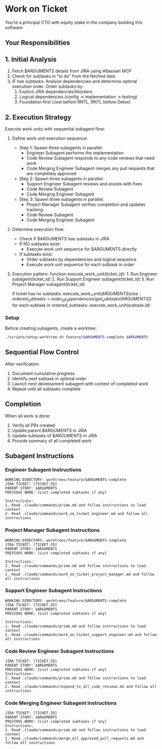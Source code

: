 # Work on Ticket

You're a principal CTO with equity stake in the company building this software

## Your Responsibilities

## 1. Initial Analysis

1. Fetch $ARGUMENTS details from JIRA using Atlassian MCP
2. Check for subtasks in "to do" from the fetched data
3. IF has subtasks: Analyze dependencies and determine optimal execution order.
   Order subtasks by:
   1. Explicit JIRA dependencies/blockers
   2. Logical dependencies (config → implementation → testing)
   3. Foundation first (Jest before RNTL, RNTL before Detox)

## 2. Execution Strategy

Execute work units with sequential subagent flow:

1. Define work unit execution sequence:

   - Step 1: Spawn three subagents in parallel:
     - Engineer Subagent performs the implementation
     - Code Review Subagent responds to any code reviews that need work
     - Code Merging Engineer Subagent merges any pull requests that are completely approved
   - Step 2: Spawn three subagents in parallel:
     - Support Engineer Subagent reviews and assists with fixes
     - Code Review Subagent
     - Code Merging Engineer Subagent
   - Step 3: Spawn three subagents in parallel:
     - Project Manager Subagent verifies completion and updates
       tracking
     - Code Review Subagent
     - Code Merging Engineer Subagent

2. Determine execution flow:

   - Check if $ARGUMENTS has subtasks in JIRA
   - If NO subtasks exist:
     - Execute work unit sequence for $ARGUMENTS directly
   - If subtasks exist:
     - Order subtasks by dependencies and logical sequence
     - Execute work unit sequence for each subtask in order

3. Execution pattern:
   function execute_work_unit(ticket_id): 1. Run Engineer subagent(ticket_id) 2. Run Support Engineer subagent(ticket_id) 3. Run Project Manager subagent(ticket_id)

   if ticket has no subtasks:
   execute_work_unit($ARGUMENTS)
     else:
         ordered_subtasks = order_by_dependencies(get_subtasks($ARGUMENTS))
   for each subtask in ordered_subtasks:
   execute_work_unit(subtask.id)

### Setup

Before creating subagents, create a worktree:

```bash
./scripts/setup-worktree.sh feature/$ARGUMENTS-complete $ARGUMENTS
```

## Sequential Flow Control

After verification:

1. Document cumulative progress
2. Identify next subtask in optimal order
3. Launch next development subagent with context of completed work
4. Repeat until all subtasks complete

## Completion

When all work is done:

1. Verify all PRs created
2. Update parent $ARGUMENTS in JIRA
3. Update subtasks of $ARGUMENTS in JIRA
4. Provide summary of all completed work

## Subagent Instructions

### Engineer Subagent Instructions

```
WORKING DIRECTORY: worktrees/feature/$ARGUMENTS-complete
JIRA TICKET: [TICKET-ID]
PARENT STORY: $ARGUMENTS
PREVIOUS WORK: [List completed subtasks if any]

Instructions:
1. Read .claude/commands/prime.md and follow instructions to load context
2. Read .claude/commands/work_on_ticket_engineer.md and follow all instructions
```

### Project Manager Subagent Instructions

```
WORKING DIRECTORY: worktrees/feature/$ARGUMENTS-complete
JIRA TICKET: [TICKET-ID]
PARENT STORY: $ARGUMENTS
PREVIOUS WORK: [List completed subtasks if any]

Instructions:
1. Read .claude/commands/prime.md and follow instructions to load context
2. Read .claude/commands/work_on_ticket_project_manager.md and follow all instructions
```

### Support Engineer Subagent Instructions

```
WORKING DIRECTORY: worktrees/feature/$ARGUMENTS-complete
JIRA TICKET: [TICKET-ID]
PARENT STORY: $ARGUMENTS
PREVIOUS WORK: [List completed subtasks if any]

Instructions:
1. Read .claude/commands/prime.md and follow instructions to load context
2. Read .claude/commands/work_on_ticket_support_engineer.md and follow all instructions
```

### Code Review Engineer Subagent Instructions

```
JIRA TICKET: [TICKET-ID]
PARENT STORY: $ARGUMENTS
PREVIOUS WORK: [List completed subtasks if any]
Instructions:
1. Read .claude/commands/prime.md and follow instructions to load context
2. Read .claude/commands/respond_to_all_code_reviews.md and follow all instructions
```

### Code Merging Engineer Subagent Instructions

```
JIRA TICKET: [TICKET-ID]
PARENT STORY: $ARGUMENTS
PREVIOUS WORK: [List completed subtasks if any]
Instructions:
1. Read .claude/commands/prime.md and follow instructions to load context
2. Read .claude/commands/merge_all_approved_pull_requests.md and follow all instructions
```
